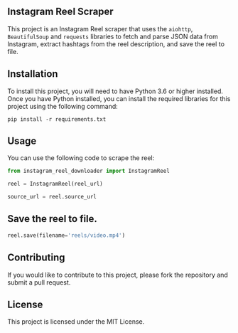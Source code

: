 ## Instagram Reel Scraper
This project is an Instagram Reel scraper that uses the `aiohttp`, `BeautifulSoup` and `requests` libraries to fetch and parse JSON data from Instagram, extract hashtags from the reel description, and save the reel to file.

## Installation
To install this project, you will need to have Python 3.6 or higher installed. Once you have Python installed, you can install the required libraries for this project using the following command:

```pip install -r requirements.txt```

## Usage
You can use the following code to scrape the reel:

```python
from instagram_reel_downloader import InstagramReel

reel = InstagramReel(reel_url)

source_url = reel.source_url
```

## Save the reel to file.
```python
reel.save(filename='reels/video.mp4')
```

## Contributing
If you would like to contribute to this project, please fork the repository and submit a pull request.

## License
This project is licensed under the MIT License.
